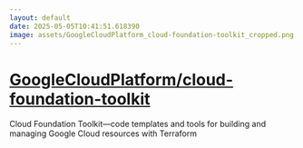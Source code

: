 ```yaml
---
layout: default
date: 2025-05-05T10:41:51.618390
image: assets/GoogleCloudPlatform_cloud-foundation-toolkit_cropped.png
---
```


# [GoogleCloudPlatform/cloud-foundation-toolkit](https://github.com/GoogleCloudPlatform/cloud-foundation-toolkit)

Cloud Foundation Toolkit—code templates and tools for building and managing Google Cloud resources with Terraform

